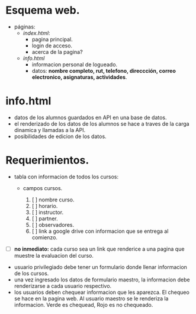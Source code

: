 # Esquema web.

* páginas:
	* *index.html*:
		* pagina principal.
		* login de acceso.
		* acerca de la pagina?
	* *info.html*
		* informacion personal de logueado.
		* datos: **nombre completo, rut, telefono, direccción, correo electronico, asignaturas, actividades**.

# info.html

* datos de los alumnos guardados en API en una base de datos.
* el renderizado de los datos de los alumnos se hace a traves de la carga dinamica y llamadas a la API.
* posibilidades de edicion de los datos.

# Requerimientos.

* tabla con informacion de todos los cursos:
	* campos cursos.

		1. [ ] nombre curso.
		2. [ ] horario.
		3. [ ] instructor.
		4. [ ] partner.
		5. [ ] observadores.
		6. [ ] link a google drive con informacion que se entrega al comienzo.  

* [ ] **no inmediato:** cada curso sea un link que renderice a una pagina que muestre la evaluacion del curso.
* usuario privilegiado debe tener un formulario donde llenar informacion de los cursos.
* una vez ingresado los datos de formulario maestro, la informacion debe renderizarse a cada usuario respectivo.
* los usuarios deben chequear informacion que les aparezca. El chequeo se hace en la pagina web. Al usuario maestro se le renderiza la informacion. Verde es chequead, Rojo es no chequeado.
